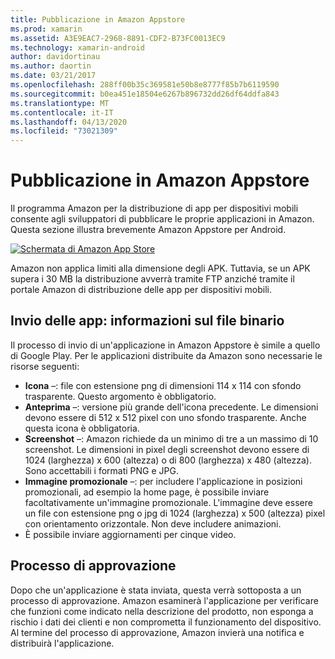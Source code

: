 ```yaml
---
title: Pubblicazione in Amazon Appstore
ms.prod: xamarin
ms.assetid: A3E9EAC7-2968-8891-CDF2-B73FC0013EC9
ms.technology: xamarin-android
author: davidortinau
ms.author: daortin
ms.date: 03/21/2017
ms.openlocfilehash: 288ff00b35c369581e50b8e8777f85b7b6119590
ms.sourcegitcommit: b0ea451e18504e6267b896732dd26df64ddfa843
ms.translationtype: MT
ms.contentlocale: it-IT
ms.lasthandoff: 04/13/2020
ms.locfileid: "73021309"
---
```

# <a name="publishing-to-the-amazon-app-store"></a>Pubblicazione in Amazon Appstore

Il programma Amazon per la distribuzione di app per dispositivi mobili consente agli sviluppatori di pubblicare le proprie applicazioni in Amazon. Questa sezione illustra brevemente Amazon Appstore per Android. 

[![Schermata di Amazon App Store](publishing-to-amazon-images/amazon-app-store.png)](publishing-to-amazon-images/amazon-app-store.png#lightbox)

Amazon non applica limiti alla dimensione degli APK. Tuttavia, se un APK supera i 30 MB la distribuzione avverrà tramite FTP anziché tramite il portale Amazon di distribuzione delle app per dispositivi mobili.

## <a name="submitting-apps-binary-info"></a>Invio delle app: informazioni sul file binario

Il processo di invio di un'applicazione in Amazon Appstore è simile a quello di Google Play. Per le applicazioni distribuite da Amazon sono necessarie le risorse seguenti: 

- **Icona** &ndash;: file con estensione png di dimensioni 114 x 114 con sfondo trasparente. Questo argomento è obbligatorio.
- **Anteprima** &ndash;: versione più grande dell'icona precedente. Le dimensioni devono essere di 512 x 512 pixel con uno sfondo trasparente. Anche questa icona è obbligatoria.
- **Screenshot** &ndash;: Amazon richiede da un minimo di tre a un massimo di 10 screenshot. Le dimensioni in pixel degli screenshot devono essere di 1024 (larghezza) x 600 (altezza) o di 800 (larghezza) x 480 (altezza). Sono accettabili i formati PNG e JPG.
- **Immagine promozionale** &ndash;: per includere l'applicazione in posizioni promozionali, ad esempio la home page, è possibile inviare facoltativamente un'immagine promozionale. L'immagine deve essere un file con estensione png o jpg di 1024 (larghezza) x 500 (altezza) pixel con orientamento orizzontale. Non deve includere animazioni.
- È possibile inviare aggiornamenti per cinque video.

## <a name="approval-process"></a>Processo di approvazione

Dopo che un'applicazione è stata inviata, questa verrà sottoposta a un processo di approvazione.
Amazon esaminerà l'applicazione per verificare che funzioni come indicato nella descrizione del prodotto, non esponga a rischio i dati dei clienti e non comprometta il funzionamento del dispositivo. Al termine del processo di approvazione, Amazon invierà una notifica e distribuirà l'applicazione.
